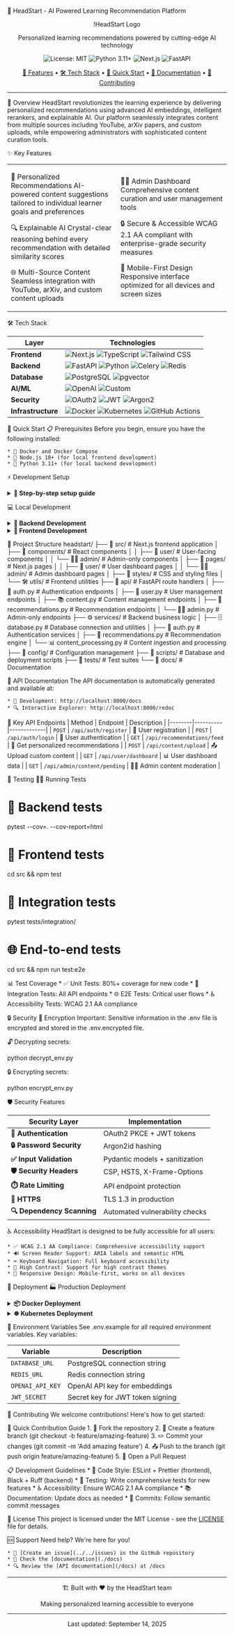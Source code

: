 🚀 HeadStart - AI Powered Learning Recommendation Platform
<div align="center">

!HeadStart Logo

Personalized learning recommendations powered by cutting-edge AI technology

![License: MIT](https://img.shields.io/badge/License-MIT-yellow.svg)
![Python 3.11+](https://img.shields.io/badge/python-3.11+-blue.svg)
![Next.js](https://img.shields.io/badge/Next.js-14-black?logo=next.js)
![FastAPI](https://img.shields.io/badge/FastAPI-0.104+-green?logo=fastapi)

[🌟 Features](#-key-features) • [🛠️ Tech Stack](#%EF%B8%8F-tech-stack) • [🚀 Quick Start](#-quick-start) • [📖 Documentation](#-api-documentation) • [🤝 Contributing](#-contributing)

</div>

----

🌟 Overview
HeadStart revolutionizes the learning experience by delivering personalized recommendations using advanced AI embeddings, intelligent rerankers, and explainable AI. Our platform seamlessly integrates content from multiple sources including YouTube, arXiv papers, and custom uploads, while empowering administrators with sophisticated content curation tools.

✨ Key Features
<table>
<tr>
<td width="50%">

🎯 Personalized Recommendations
AI-powered content suggestions tailored to individual learner goals and preferences

🔍 Explainable AI
Crystal-clear reasoning behind every recommendation with detailed similarity scores

🌐 Multi-Source Content
Seamless integration with YouTube, arXiv, and custom content uploads

</td>
<td width="50%">

👨‍💼 Admin Dashboard
Comprehensive content curation and user management tools

🔒 Secure & Accessible
WCAG 2.1 AA compliant with enterprise-grade security measures

📱 Mobile-First Design
Responsive interface optimized for all devices and screen sizes

</td>
</tr>
</table>

🛠️ Tech Stack
<div align="center">

| Layer | Technologies |
|-------|-------------|
| **Frontend** | ![Next.js](https://img.shields.io/badge/Next.js-14-black?logo=next.js) ![TypeScript](https://img.shields.io/badge/TypeScript-007ACC?logo=typescript&logoColor=white) ![Tailwind CSS](https://img.shields.io/badge/Tailwind_CSS-38B2AC?logo=tailwind-css&logoColor=white) |
| **Backend** | ![FastAPI](https://img.shields.io/badge/FastAPI-009688?logo=fastapi&logoColor=white) ![Python](https://img.shields.io/badge/Python-3.11+-3776AB?logo=python&logoColor=white) ![Celery](https://img.shields.io/badge/Celery-37B24D?logo=celery&logoColor=white) ![Redis](https://img.shields.io/badge/Redis-DC382D?logo=redis&logoColor=white) |
| **Database** | ![PostgreSQL](https://img.shields.io/badge/PostgreSQL-15-336791?logo=postgresql&logoColor=white) ![pgvector](https://img.shields.io/badge/pgvector-Vector_Search-FF6B6B) |
| **AI/ML** | ![OpenAI](https://img.shields.io/badge/OpenAI-Embeddings-412991?logo=openai&logoColor=white) ![Custom](https://img.shields.io/badge/Custom-Reranking-FF9500) |
| **Security** | ![OAuth2](https://img.shields.io/badge/OAuth2-PKCE-4285F4) ![JWT](https://img.shields.io/badge/JWT-Tokens-000000?logo=json-web-tokens&logoColor=white) ![Argon2](https://img.shields.io/badge/Argon2id-Hashing-7B68EE) |
| **Infrastructure** | ![Docker](https://img.shields.io/badge/Docker-2496ED?logo=docker&logoColor=white) ![Kubernetes](https://img.shields.io/badge/Kubernetes-326CE5?logo=kubernetes&logoColor=white) ![GitHub Actions](https://img.shields.io/badge/GitHub_Actions-2088FF?logo=github-actions&logoColor=white) |

</div>

🚀 Quick Start
📋 Prerequisites
Before you begin, ensure you have the following installed:

	* 🐳 Docker and Docker Compose
	* 📗 Node.js 18+ (for local frontend development)
	* 🐍 Python 3.11+ (for local backend development)

⚡ Development Setup
<details>
<summary><strong>🔧 Step-by-step setup guide</strong></summary>

1️⃣ Clone the repository
git clone <repository-url>
cd headstart

2️⃣ Set up environment variables
cp .env.example .env
# 📝 Edit .env with your configuration

3️⃣ Start the development environment
docker-compose up -d

4️⃣ Access the application
	* 🌐 Frontend: http://localhost:3000
	* 🔌 Backend API: http://localhost:8000
	* 📚 API Documentation: http://localhost:8000/docs

</details>

💻 Local Development
<details>
<summary><strong>🔨 Backend Development</strong></summary>

# Install dependencies
pip install -r requirements.txt

# Run database migrations
alembic upgrade head

# Start the FastAPI server
uvicorn main:app --reload --host 0.0.0.0 --port 8000

</details>

<details>
<summary><strong>🎨 Frontend Development</strong></summary>

# Navigate to frontend directory
cd src

# Install dependencies
npm install

# Start the development server
npm run dev

</details>

📁 Project Structure
headstart/
├── 🎨 src/                    # Next.js frontend application
│   ├── 🧩 components/         # React components
│   │   ├── 👤 user/           # User-facing components
│   │   └── 👨‍💼 admin/          # Admin-only components
│   ├── 📄 pages/              # Next.js pages
│   │   ├── 👤 user/           # User dashboard pages
│   │   └── 👨‍💼 admin/          # Admin dashboard pages
│   ├── 🎨 styles/             # CSS and styling files
│   └── 🛠️ utils/              # Frontend utilities
├── 🔌 api/                    # FastAPI route handlers
│   ├── 🔐 auth.py             # Authentication endpoints
│   ├── 👤 user.py             # User management endpoints
│   ├── 📚 content.py          # Content management endpoints
│   ├── 🎯 recommendations.py  # Recommendation endpoints
│   └── 👨‍💼 admin.py            # Admin-only endpoints
├── ⚙️ services/               # Backend business logic
│   ├── 🗄️ database.py         # Database connection and utilities
│   ├── 🔐 auth.py             # Authentication services
│   ├── 🤖 recommendations.py  # Recommendation engine
│   └── 📊 content_processing.py # Content ingestion and processing
├── 🔧 config/                 # Configuration management
├── 📝 scripts/                # Database and deployment scripts
├── 🧪 tests/                  # Test suites
└── 📖 docs/                   # Documentation

📖 API Documentation
The API documentation is automatically generated and available at:

	* 🔧 Development: http://localhost:8000/docs
	* 🔍 Interactive Explorer: http://localhost:8000/redoc

🔑 Key API Endpoints
| Method | Endpoint | Description |
|--------|----------|-------------|
| `POST` | `/api/auth/register` | 📝 User registration |
| `POST` | `/api/auth/login` | 🔐 User authentication |
| `GET` | `/api/recommendations/feed` | 🎯 Get personalized recommendations |
| `POST` | `/api/content/upload` | 📤 Upload custom content |
| `GET` | `/api/user/dashboard` | 📊 User dashboard data |
| `GET` | `/api/admin/content/pending` | 👨‍💼 Admin content moderation |

🧪 Testing
🏃‍♂️ Running Tests
# 🐍 Backend tests
pytest --cov=. --cov-report=html

# 🎨 Frontend tests
cd src && npm test

# 🔗 Integration tests
pytest tests/integration/

# 🌐 End-to-end tests
cd src && npm run test:e2e

📊 Test Coverage
	* ✅ Unit Tests: 80%+ coverage for new code
	* 🔗 Integration Tests: All API endpoints
	* 🌐 E2E Tests: Critical user flows
	* ♿ Accessibility Tests: WCAG 2.1 AA compliance

🔒 Security
🔐 Encryption
Important: Sensitive information in the .env file is encrypted and stored in the .env.encrypted file.


🔓 Decrypting secrets:

python decrypt_env.py

🔒 Encrypting secrets:

python encrypt_env.py

🛡️ Security Features
<div align="center">

| Security Layer | Implementation |
|----------------|---------------|
| **🔐 Authentication** | OAuth2 PKCE + JWT tokens |
| **🔒 Password Security** | Argon2id hashing |
| **✅ Input Validation** | Pydantic models + sanitization |
| **🛡️ Security Headers** | CSP, HSTS, X-Frame-Options |
| **⏱️ Rate Limiting** | API endpoint protection |
| **🔐 HTTPS** | TLS 1.3 in production |
| **🔍 Dependency Scanning** | Automated vulnerability checks |

</div>

♿ Accessibility
HeadStart is designed to be fully accessible for all users:

	* ✅ WCAG 2.1 AA Compliance: Comprehensive accessibility support
	* 🔊 Screen Reader Support: ARIA labels and semantic HTML
	* ⌨️ Keyboard Navigation: Full keyboard accessibility
	* 🎨 High Contrast: Support for high contrast themes
	* 📱 Responsive Design: Mobile-first, works on all devices

🚀 Deployment
🏭 Production Deployment
<details>
<summary><strong>📦 Docker Deployment</strong></summary>

# Build Docker images
docker build -f Dockerfile.backend -t headstart/backend:latest .
docker build -f Dockerfile.frontend -t headstart/frontend:latest ./src

</details>

<details>
<summary><strong>☸️ Kubernetes Deployment</strong></summary>

# Deploy to Kubernetes
kubectl apply -f k8s/

# Run database migrations
kubectl exec -it deployment/headstart-backend -- alembic upgrade head

</details>

🔧 Environment Variables
See .env.example for all required environment variables. Key variables:

| Variable | Description |
|----------|-------------|
| `DATABASE_URL` | PostgreSQL connection string |
| `REDIS_URL` | Redis connection string |
| `OPENAI_API_KEY` | OpenAI API key for embeddings |
| `JWT_SECRET` | Secret key for JWT token signing |

🤝 Contributing
We welcome contributions! Here's how to get started:

🔄 Quick Contribution Guide
	1. 🍴 Fork the repository
	2. 🌿 Create a feature branch (git checkout -b feature/amazing-feature)
	3. ✏️ Commit your changes (git commit -m 'Add amazing feature')
	4. 📤 Push to the branch (git push origin feature/amazing-feature)
	5. 🔄 Open a Pull Request

📋 Development Guidelines
	* 🎨 Code Style: ESLint + Prettier (frontend), Black + Ruff (backend)
	* 🧪 Testing: Write comprehensive tests for new features
	* ♿ Accessibility: Ensure WCAG 2.1 AA compliance
	* 📚 Documentation: Update docs as needed
	* 📝 Commits: Follow semantic commit messages

📄 License
This project is licensed under the MIT License - see the [LICENSE](./LICENSE) file for details.

🆘 Support
Need help? We're here for you!

	* 🐛 [Create an issue](../../issues) in the GitHub repository
	* 📖 Check the [documentation](./docs)
	* 🔍 Review the [API documentation](/docs) at /docs

----

<div align="center">

🏗️ Built with ❤️ by the HeadStart team

Making personalized learning accessible to everyone

----

Last updated: September 14, 2025

</div>
